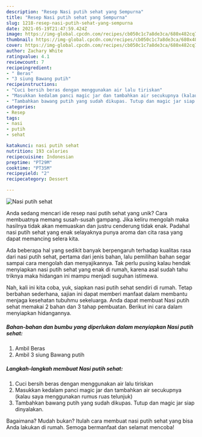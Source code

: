 ```yaml
---
description: "Resep Nasi putih sehat yang Sempurna"
title: "Resep Nasi putih sehat yang Sempurna"
slug: 1218-resep-nasi-putih-sehat-yang-sempurna
date: 2021-05-19T21:47:59.424Z
image: https://img-global.cpcdn.com/recipes/cb050c1c7a8de3ca/680x482cq70/nasi-putih-sehat-foto-resep-utama.jpg
thumbnail: https://img-global.cpcdn.com/recipes/cb050c1c7a8de3ca/680x482cq70/nasi-putih-sehat-foto-resep-utama.jpg
cover: https://img-global.cpcdn.com/recipes/cb050c1c7a8de3ca/680x482cq70/nasi-putih-sehat-foto-resep-utama.jpg
author: Zachary White
ratingvalue: 4.1
reviewcount: 7
recipeingredient:
- " Beras"
- "3 siung Bawang putih"
recipeinstructions:
- "Cuci bersih beras dengan menggunakan air lalu tiriskan"
- "Masukkan kedalam panci magic jar dan tambahkan air secukupnya (kalau saya menggunakan rumus ruas telunjuk)"
- "Tambahkan bawang putih yang sudah dikupas. Tutup dan magic jar siap dinyalakan."
categories:
- Resep
tags:
- nasi
- putih
- sehat

katakunci: nasi putih sehat 
nutrition: 193 calories
recipecuisine: Indonesian
preptime: "PT29M"
cooktime: "PT35M"
recipeyield: "2"
recipecategory: Dessert

---
```



![Nasi putih sehat](https://img-global.cpcdn.com/recipes/cb050c1c7a8de3ca/680x482cq70/nasi-putih-sehat-foto-resep-utama.jpg)

Anda sedang mencari ide resep nasi putih sehat yang unik? Cara membuatnya memang susah-susah gampang. Jika keliru mengolah maka hasilnya tidak akan memuaskan dan justru cenderung tidak enak. Padahal nasi putih sehat yang enak selayaknya punya aroma dan cita rasa yang dapat memancing selera kita.



Ada beberapa hal yang sedikit banyak berpengaruh terhadap kualitas rasa dari nasi putih sehat, pertama dari jenis bahan, lalu pemilihan bahan segar sampai cara mengolah dan menyajikannya. Tak perlu pusing kalau hendak menyiapkan nasi putih sehat yang enak di rumah, karena asal sudah tahu triknya maka hidangan ini mampu menjadi suguhan istimewa.


Nah, kali ini kita coba, yuk, siapkan nasi putih sehat sendiri di rumah. Tetap berbahan sederhana, sajian ini dapat memberi manfaat dalam membantu menjaga kesehatan tubuhmu sekeluarga. Anda dapat membuat Nasi putih sehat memakai 2 bahan dan 3 tahap pembuatan. Berikut ini cara dalam menyiapkan hidangannya.

<!--inarticleads1-->

##### Bahan-bahan dan bumbu yang diperlukan dalam menyiapkan Nasi putih sehat:

1. Ambil  Beras
1. Ambil 3 siung Bawang putih




<!--inarticleads2-->

##### Langkah-langkah membuat Nasi putih sehat:

1. Cuci bersih beras dengan menggunakan air lalu tiriskan
1. Masukkan kedalam panci magic jar dan tambahkan air secukupnya (kalau saya menggunakan rumus ruas telunjuk)
1. Tambahkan bawang putih yang sudah dikupas. Tutup dan magic jar siap dinyalakan.




Bagaimana? Mudah bukan? Itulah cara membuat nasi putih sehat yang bisa Anda lakukan di rumah. Semoga bermanfaat dan selamat mencoba!
